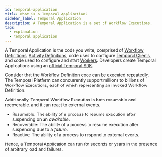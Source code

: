 ```yaml
---
id: temporal-application
title: What is a Temporal Application?
sidebar_label: Temporal Application
description: A Temporal Application is a set of Workflow Executions.
tags:
  - explanation
  - temporal application
---
```


A Temporal Application is the code you write, comprised of [Workflow Definitions](/concepts/what-is-a-workflow-definition), [Activity Definitions](/concepts/what-is-a-workflow-definition), code used to configure [Temporal Clients](/dev-guide/temporal-application#temporal-client), and code used to configure and start [Workers](/concepts/what-is-a-worker).
Developers create Temporal Applications using an [official Temporal SDK](/dev-guide/official-sdks).

Consider that the Workflow Definition code can be executed repeatedly.
The Temporal Platform can concurrently support millions to billions of Workflow Executions, each of which representing an invoked Workflow Definition.

Additionally, Temporal Workflow Execution is both resumable and recoverable, and it can react to external events.

- Resumable: The ability of a process to resume execution after suspending on an _awaitable_.
- Recoverable: The ability of a process to resume execution after suspending due to a _failure_.
- Reactive: The ability of a process to respond to external events.

Hence, a Temporal Application can run for seconds or years in the presence of arbitrary load and failures.
